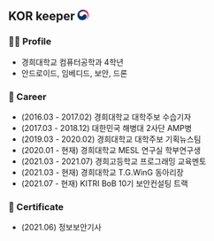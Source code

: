 ## KOR keeper <img title="korea" alt="" src="https://github.com/korkeep/korkeep/blob/main/korea.png" width="20"/>

### 🙋‍♂️ Profile
- 경희대학교 컴퓨터공학과 4학년  
- 안드로이드, 임베디드, 보안, 드론  
<!--[![Contact Badge](https://img.shields.io/badge/Contact-010--xxxx--xxxx-f74c4b?style=flat-square&labelColor=a40000)](https://duo.google.com/)
[![Email Badge](https://img.shields.io/badge/Email-korkeep@naver.com-f74c4b?style=flat-square&labelColor=a40000&link=mailto:korkeep@naver.com)](mailto:korkeep@naver.com)
[![Work Badge](https://img.shields.io/badge/Work-mesl.khu.ac.kr-7885ff?style=flat-square&labelColor=4555ff)](http://mesl.khu.ac.kr/)-->

### 🌱 Career
- (2016.03 - 2017.02) 경희대학교 대학주보 수습기자
- (2017.03 - 2018.12) 대한민국 해병대 2사단 AMP병
- (2019.03 - 2020.02) 경희대학교 대학주보 기획뉴스팀
- (2020.01 - 현재) 경희대학교 MESL 연구실 학부연구생
- (2021.03 - 2021.07) 경희고등학교 프로그래밍 교육멘토
- (2021.03 - 현재) 경희대학교 T.G.WinG 동아리장
- (2021.07 - 현재) KITRI BoB 10기 보안컨설팅 트랙

### 📖 Certificate
- (2021.06) 정보보안기사
<!--
- (2021.11) 정보처리기사
-->

<!--
  **korkeep/korkeep** is a ✨ _special_ ✨ repository because its `README.md` (this file) appears on your GitHub profile.
  Here are some ideas to get you started:
  - 🔭 I’m currently working on ...
  - 🌱 I’m currently learning ...
  - 👯 I’m looking to collaborate on ...
  - 🤔 I’m looking for help with ...
  - 💬 Ask me about ...
  - 📫 How to reach me: ...
  - 😄 Pronouns: ...
  - ⚡ Fun fact: ...
-->
